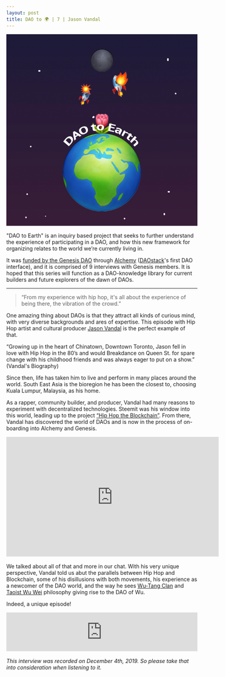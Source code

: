 ```yaml
---
layout: post
title: DAO to 🌍 | 7 | Jason Vandal
---
```


![image](/assets/images/DAO-to-earth.png)

"DAO to Earth" is an inquiry based project that seeks to further understand the experience of participating in a DAO, and how this new framework for organizing relates to the world we’re currently living in.

It was [funded by the Genesis DAO](https://docs.google.com/document/d/1ifwyPBI1dwYaCNH2fmF3ptHgb6gohStY_iLx3Rog0XE/edit) through [Alchemy](https://daostack.io/alchemy) ([DAOstack](https://daostack.io/)'s first DAO interface), and it is comprised of 9 interviews with Genesis members. It is hoped that this series will function as a DAO-knowledge library for current builders and future explorers of the dawn of DAOs.

---

> “From my experience with hip hop, it's all about the experience of being there, the vibration of the crowd.”

One amazing thing about DAOs is that they attract all kinds of curious mind, with very diverse backgrounds and ares of expertise. This episode with Hip Hop artist and cultural producer [Jason Vandal](https://twitter.com/vandigital) is the perfect example of that.

“Growing up in the heart of Chinatown, Downtown Toronto, Jason fell in love with Hip Hop in the 80’s and would Breakdance on Queen St. for spare change with his childhood friends and was always eager to put on a show.” (Vandal's Biography)

Since then, life has taken him to live and perform in many places around the world. South East Asia is the bioregion he has been the closest to, choosing Kuala Lumpur, Malaysia, as his home.

As a rapper, community builder, and producer, Vandal had many reasons to experiment with decentralized technologies. Steemit was his window into this world, leading up to the project [“Hip Hop the Blockchain”](https://steemit.com/@hhtb). From there, Vandal has discovered the world of DAOs and is now in the process of on-boarding into Alchemy and Genesis.

<iframe width="560" height="315" src="https://www.youtube.com/embed/09mkaXOWabI" frameborder="0" allow="accelerometer; autoplay; encrypted-media; gyroscope; picture-in-picture" allowfullscreen></iframe>

We talked about all of that and more in our chat. With his very unique perspective, Vandal told us abut the parallels between Hip Hop and Blockchain, some of his disillusions with both movements, his experience as a newcomer of the DAO world, and the way he sees [Wu-Tang Clan](https://wutangclan.com/) and [Taoist Wu Wei](https://en.wikipedia.org/wiki/Wu_wei) philosophy giving rise to the DAO of Wu.

Indeed, a unique episode! 

<iframe src="https://anchor.fm/daocast/embed/episodes/DAO-to---7--Jason-Vandal-e9baol" height="102px" width="100%" frameborder="0" scrolling="no"></iframe>

*This interview was recorded on December 4th, 2019. So please take that into consideration when listening to it.*
